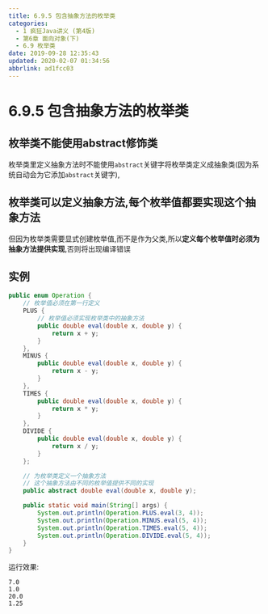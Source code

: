 ```yaml
---
title: 6.9.5 包含抽象方法的枚举类
categories: 
  - 1 疯狂Java讲义 (第4版)
  - 第6章 面向对象(下)
  - 6.9 枚举类
date: 2019-09-28 12:35:43
updated: 2020-02-07 01:34:56
abbrlink: ad1fcc03
---
```

# 6.9.5 包含抽象方法的枚举类 #
## 枚举类不能使用abstract修饰类 ##
枚举类里定义抽象方法时不能使用`abstract`关键字将枚举类定义成抽象类(因为系统自动会为它添加`abstract`关键字),
## 枚举类可以定义抽象方法,每个枚举值都要实现这个抽象方法 ##
但因为枚举类需要显式创建枚举值,而不是作为父类,所以**定义每个枚举值时必须为抽象方法提供实现**,否则将出现编译错误

## 实例 ##
```java
public enum Operation {
    // 枚举值必须在第一行定义
    PLUS {
        // 枚举值必须实现枚举类中的抽象方法
        public double eval(double x, double y) {
            return x + y;
        }
    },
    MINUS {
        public double eval(double x, double y) {
            return x - y;
        }
    },
    TIMES {
        public double eval(double x, double y) {
            return x * y;
        }
    },
    DIVIDE {
        public double eval(double x, double y) {
            return x / y;
        }
    };

    // 为枚举类定义一个抽象方法
    // 这个抽象方法由不同的枚举值提供不同的实现
    public abstract double eval(double x, double y);

    public static void main(String[] args) {
        System.out.println(Operation.PLUS.eval(3, 4));
        System.out.println(Operation.MINUS.eval(5, 4));
        System.out.println(Operation.TIMES.eval(5, 4));
        System.out.println(Operation.DIVIDE.eval(5, 4));
    }
}

```
运行效果:
```
7.0
1.0
20.0
1.25
```

